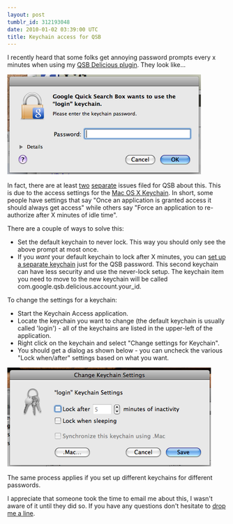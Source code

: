 ```yaml
---
layout: post
tumblr_id: 312193048
date: 2010-01-02 03:39:00 UTC
title: Keychain access for QSB
---
```


I recently heard that some folks get annoying password prompts every x
minutes when using my [QSB Delicious plugin](http://nparry.com/qsb_delicious_plugin/). They look like...

![Keychain prompt](/images/qsb_keychain/keychain_prompt.png)

In fact, there are at least
[two](http://code.google.com/p/qsb-mac/issues/detail?id=158&can=1&q=password&colspec=ID%20Type%20Status%20Priority%20Milestone%20Owner%20Summary%20Stars)
[separate](http://code.google.com/p/qsb-mac/issues/detail?id=548&can=1&q=password&colspec=ID%20Type%20Status%20Priority%20Milestone%20Owner%20Summary%20Stars)
issues filed for QSB about this. This is due to the access settings for the
[Mac OS X Keychain](http://en.wikipedia.org/wiki/Keychain_(Mac_OS)). In short,
some people have settings that say "Once an application is granted access it
should always get access" while others say "Force an application to
re-authorize after X minutes of idle time".

There are a couple of ways to solve this:

* Set the default keychain to never lock. This way you should only see the above prompt at most once.
* If you *want* your default keychain to lock after X minutes, you can [set up a separate keychain](http://osxfaq.com/DailyTips/09-2004/09-06.ws) just for the QSB password. This second keychain can have less security and use the never-lock setup. The keychain item you need to move to the new keychain will be called com.google.qsb.delicious.account.your_id.

To change the settings for a keychain:

* Start the Keychain Access application.
* Locate the keychain you want to change (the default keychain is usually called 'login') - all of the keychains are listed in the upper-left of the application.
* Right click on the keychain and select "Change settings for Keychain".
* You should get a dialog as shown below - you can uncheck the various "Lock when/after" settings based on what you want.

![Settings for a keychain](/images/qsb_keychain/keychain_settings.png)

The same process applies if you set up different keychains for different passwords.

I appreciate that someone took the time to email me about this, I wasn't
aware of it until they did so. If you have any questions don't hesitate to
[drop me a line](mailto:nparry@gmail.com).

